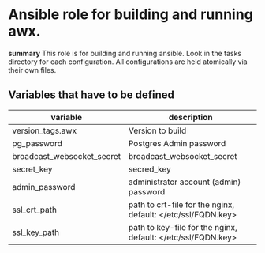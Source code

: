# Ansible role for building and running awx.

**summary**
This role is for building and running ansible. 
Look in the tasks directory for each configuration.
All configurations are held atomically via their own files. 

## Variables that have to be defined

| variable | description |
| -------- | ----------- |
| version_tags.awx | Version to build |
| pg_password | Postgres Admin password |
| broadcast_websocket_secret | broadcast_websocket_secret |
| secret_key | secred_key |
| admin_password | administrator account (admin) password |
| ssl_crt_path | path to crt-file for the nginx, default: </etc/ssl/FQDN.key> |
| ssl_key_path | path to key-file for the nginx, default: </etc/ssl/FQDN.key> |
